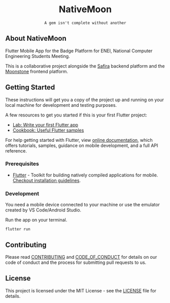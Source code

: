 <h1 align="center"> NativeMoon </h1>

<p align="center">
    <code>A gem isn't complete without another</code>
</p>

## About NativeMoon

Flutter Mobile App for the Badge Platform for ENEI, National Computer Engineering Students Meeting.

This is a collaborative project alongside the
[Safira](https://github.com/cesium/safira) backend platform
and the
[Moonstone](https://github.com/cesium/moonstone) frontend platform.

## Getting Started

These instructions will get you a copy of the project up and running on your
local machine for development and testing purposes.

A few resources to get you started if this is your first Flutter project:

- [Lab: Write your first Flutter app](https://flutter.dev/docs/get-started/codelab)
- [Cookbook: Useful Flutter samples](https://flutter.dev/docs/cookbook)

For help getting started with Flutter, view 
[online documentation](https://flutter.dev/docs), which offers tutorials,
samples, guidance on mobile development, and a full API reference.

### Prerequisites

- [Flutter](https://flutter.dev/) - Toolkit for building natively compiled applications for mobile.
[Checkout installation guidelines](https://flutter.dev/docs/get-started/install).

### Development

You need a mobile device connected to your machine or use the emulator created by VS Code/Android Studio.

Run the app on your terminal.

```shell
flutter run
```
## Contributing

Please read [CONTRIBUTING](CONTRIBUTING.md) and [CODE_OF_CONDUCT](CODE_OF_CONDUCT.md) for details on our code of conduct and the process for submitting pull requests to us.

## License

This project is licensed under the MIT License - see the [LICENSE](LICENSE.txt) file for details.
